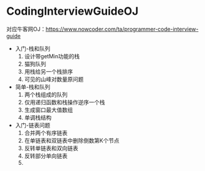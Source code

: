 # CodingInterviewGuideOJ
对应牛客网OJ：https://www.nowcoder.com/ta/programmer-code-interview-guide

- 入门-栈和队列
    1. 设计带getMin功能的栈
    2. 猫狗队列
    3. 用栈给另一个栈排序
    4. 可见的山峰对数量原问题
- 简单-栈和队列
    1. 两个栈组成的队列
    2. 仅用递归函数和栈操作逆序一个栈
    3. 生成窗口最大值数组
    4. 单调栈结构
- 入门-链表问题
    1. 合并两个有序链表
    2. 在单链表和双链表中删除倒数第K个节点
    3. 反转单链表和双向链表
    4. 反转部分单向链表
    5. 